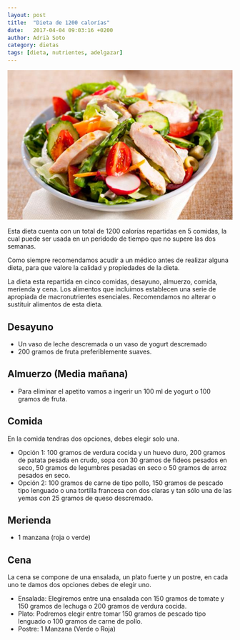 ```yaml
---
layout: post
title:  "Dieta de 1200 calorías"
date:   2017-04-04 09:03:16 +0200
author: Adrià Soto
category: dietas
tags: [dieta, nutrientes, adelgazar]
---
```

![Dieta de 1200 calorías](/assets/dieta-de-1200-calorias.jpg)

Esta dieta cuenta con un total de 1200 calorías repartidas en 5 comidas, la 
cual puede ser usada en un peridodo de tiempo que no supere las dos semanas.

Como siempre recomendamos acudir a un médico antes de realizar alguna dieta, 
para que valore la calidad y propiedades de la dieta.

<!--excerpt-->

La dieta esta repartida en cinco comidas, desayuno, almuerzo, comida, merienda 
y cena. Los alimentos que incluimos establecen una serie de apropiada de 
macronutrientes esenciales. Recomendamos no alterar o sustituir alimentos de 
esta dieta.

## Desayuno

* Un vaso de leche descremada o un vaso de yogurt descremado
* 200 gramos de fruta preferiblemente suaves.

## Almuerzo (Media mañana)

* Para eliminar el apetito vamos a ingerir un 100 ml de yogurt o 100 gramos de fruta.

## Comida

En la comida tendras dos opciones, debes elegir solo una.

* Opción 1: 100 gramos de verdura cocida y un huevo duro, 200 gramos de patata pesada 
en crudo, sopa con 30 gramos de fideos pesados en seco, 50 gramos de legumbres pesadas 
en seco o 50 gramos de arroz pesados en seco.
* Opción 2: 100 gramos de carne de tipo pollo, 150 gramos de pescado tipo lenguado o 
una tortilla francesa con dos claras y tan sólo una de las yemas con 25 gramos de queso 
descremado.

## Merienda

* 1 manzana (roja o verde)

## Cena

La cena se compone de una ensalada, un plato fuerte y un postre, en cada uno te damos dos 
opciones debes de elegir uno.

* Ensalada: Elegiremos entre una ensalada con 150 gramos de tomate y 150 gramos de lechuga o 
200 gramos de verdura cocida.
* Plato: Podremos elegir entre tomar 150 gramos de pescado tipo lenguado o 100 gramos de carne 
de pollo.
* Postre: 1 Manzana (Verde o Roja)
